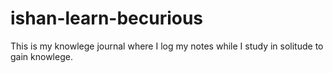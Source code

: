 # ishan-learn-becurious
This is my knowlege journal where I log my notes while I study in solitude to gain knowlege.
